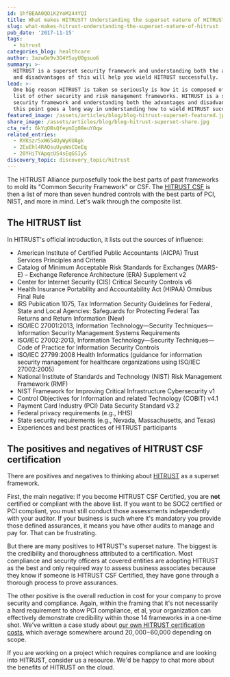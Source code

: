 ```yaml
---
id: 1hfBEAA0QOiK2YoM244YQI
title: What makes HITRUST? Understanding the superset nature of HITRUST
slug: what-makes-hitrust-understanding-the-superset-nature-of-hitrust
pub_date: '2017-11-15'
tags:
  - hitrust
categories_blog: healthcare
author: 3azwOe9v3O4YSuyU0gsuo6
summary: >-
  HITRUST is a superset security framework and understanding both the advantages
  and disadvantages of this will help you wield HITRUST successfully.
lead: >-
  One big reason HITRUST is taken so seriously is how it is composed of a long
  list of other security and risk management frameworks. HITRUST is a superset
  security framework and understanding both the advantages and disadvantages of
  this point goes a long way in understanding how to wield HITRUST successfully.
featured_image: /assets/articles/blog/blog-hitrust-superset-featured.jpg
share_image: /assets/articles/blog/blog-hitrust-superset-share.jpg
cta_ref: 6kYqOBsQfeymIg08euYOqw
related_entries:
  - RYKszr5xW6S4UyWyKUAgk
  - 2EuEhl4RAQsuUyuWsCQeEq
  - 20YHiTYApqcUS4sEqGSIyS
discovery_topic: discovery_topic/hitrust
---
```

The HITRUST Alliance purposefully took the best parts of past frameworks to mold its "Common Security Framework" or CSF. The [HITRUST CSF](https://datica.com/blog/hitrust-csf-certification-round-3/) is then a list of more than seven hundred controls with the best parts of PCI, NIST, and more in mind. Let's walk through the composite list.

## The HITRUST list

In HITRUST's official introduction, it lists out the sources of influence:

* American Institute of Certified Public Accountants (AICPA) Trust Services Principles and Criteria
* Catalog of Minimum Acceptable Risk Standards for Exchanges (MARS-E) – Exchange Reference Architecture (ERA) Supplement v2
* Center for Internet Security (CIS) Critical Security Controls v6
* Health Insurance Portability and Accountability Act (HIPAA) Omnibus Final Rule
* IRS Publication 1075, Tax Information Security Guidelines for Federal, State and Local Agencies: Safeguards for Protecting Federal Tax Returns and Return Information (New)
* ISO/IEC 27001:2013, Information Technology—Security Techniques—Information Security Management Systems Requirements
* ISO/IEC 27002:2013, Information Technology—Security Techniques—Code of Practice for Information Security Controls
* ISO/IEC 27799:2008 Health Informatics (guidance for information security management for healthcare organizations using ISO/IEC 27002:2005)
* National Institute of Standards and Technology (NIST) Risk Management Framework (RMF)
* NIST Framework for Improving Critical Infrastructure Cybersecurity v1
* Control Objectives for Information and related Technology (COBIT) v4.1
* Payment Card Industry (PCI) Data Security Standard v3.2
* Federal privacy requirements (e.g., HHS)
* State security requirements (e.g., Nevada, Massachusetts, and Texas)
* Experiences and best practices of HITRUST participants

## The positives and negatives of HITRUST CSF certification

There are positives and negatives to thinking about [HITRUST](https://datica.com/discover/hitrust/) as a superset framework.

First, the main negative: If you become HITRUST CSF Certified, you are **not** certified or compliant with the above list. If you want to be SOC2 certified or PCI compliant, you must still conduct those assessments independently with your auditor. If your business is such where it's mandatory you provide those defined assurances, it means you have other audits to manage and pay for. That can be frustrating.

But there are many positives to HITRUST's superset nature. The biggest is the credibility and thoroughness attributed to a certification. Most compliance and security officers at covered entities are adopting HITRUST as the best and only required way to assess business associates because they know if someone is HITRUST CSF Certified, they have gone through a thorough process to prove assurances.

The other positive is the overall reduction in cost for your company to prove security and compliance. Again, within the framing that it's not necessarily a hard requirement to show PCI compliance, et al, your organization can effectively demonstrate credibility within those 14 frameworks in a one-time shot. We've written a case study about [our own HITRUST certification costs](https://datica.com/platform/compliance/), which average somewhere around $20,000-$60,000 depending on scope.

If you are working on a project which requires compliance and are looking into HITRUST, consider us a resource. We'd be happy to chat more about the benefits of HITRUST on the cloud. 


  